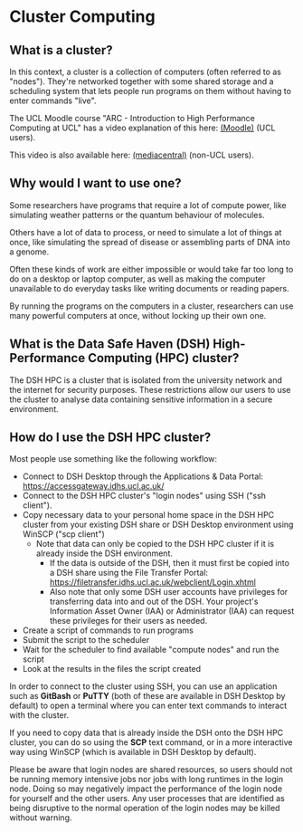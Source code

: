 # Cluster Computing

## What is a cluster?

In this context, a cluster is a collection of computers (often referred to as "nodes"). 
They're networked together with some shared storage and a scheduling system that lets people 
run programs on them without having to enter commands "live".

The UCL Moodle course "ARC - Introduction to High Performance Computing at UCL" has a video explanation of this here: [(Moodle)](https://moodle.ucl.ac.uk/mod/page/view.php?id=4623810) (UCL users).

This video is also available here: [(mediacentral)](https://mediacentral.ucl.ac.uk/Play/96444) (non-UCL users).

## Why would I want to use one?

Some researchers have programs that require a lot of compute power, like simulating weather patterns or the quantum behaviour of molecules.

Others have a lot of data to process, or need to simulate a lot of things at once, like simulating the spread of disease or assembling parts of DNA into a genome.

Often these kinds of work are either impossible or would take far too long to do on a desktop or laptop computer, as well as making the computer unavailable to do everyday tasks like writing documents or reading papers.

By running the programs on the computers in a cluster, researchers can use many powerful computers at once, without locking up their own one.

## What is the Data Safe Haven (DSH) High-Performance Computing (HPC) cluster? 

The DSH HPC is a cluster that is isolated from the university network and the internet for security purposes. These restrictions allow our users to use the cluster to analyse data containing sensitive information in a secure environment. 

## How do I use the DSH HPC cluster?

Most people use something like the following workflow:
  
 - Connect to DSH Desktop through the Applications & Data Portal: <https://accessgateway.idhs.ucl.ac.uk/>
 - Connect to the DSH HPC cluster's "login nodes" using SSH ("ssh client").
 - Copy necessary data to your personal home space in the DSH HPC cluster from your existing DSH share or DSH Desktop environment using WinSCP ("scp client")
   - Note that data can only be copied to the DSH HPC cluster if it is already inside the DSH environment.
     - If the data is outside of the DSH, then it must first be copied into a DSH share using the File Transfer Portal: https://filetransfer.idhs.ucl.ac.uk/webclient/Login.xhtml
     - Also note that only some DSH user accounts have privileges for transferring data into and out of the DSH. Your project's Information Asset Owner (IAA) or Administrator (IAA) can request these privileges for their users as needed.
 - Create a script of commands to run programs
 - Submit the script to the scheduler
 - Wait for the scheduler to find available "compute nodes" and run the script
 - Look at the results in the files the script created

In order to connect to the cluster using SSH, you can use an application such as **GitBash** or **PuTTY** (both of these are available in DSH Desktop by default) to open a terminal where you can enter text commands to interact with the cluster.

If you need to copy data that is already inside the DSH onto the DSH HPC cluster, you can do so using the **SCP** text command, or in a more interactive way using WinSCP (which is available in DSH Desktop by default).

Please be aware that login nodes are shared resources, so users should not be running memory intensive jobs nor jobs with long runtimes in the login node. Doing so may negatively impact the performance of the login node for yourself and the other users. Any user processes that are identified as being disruptive to the normal operation of the login nodes may be killed without warning.
